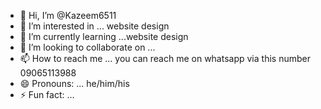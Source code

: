 - 👋 Hi, I’m @Kazeem6511
- 👀 I’m interested in ... website  design
- 🌱 I’m currently learning ...website design
- 💞️ I’m looking to collaborate on ...
- 📫 How to reach me ... you can reach me on whatsapp via this number 09065113988
- 😄 Pronouns: ... he/him/his
- ⚡ Fun fact: ...

<!---
Kazeem6511/Kazeem6511 is a ✨ special ✨ repository because its `README.md` (this file) appears on your GitHub profile.
You can click the Preview link to take a look at your changes.
--->
